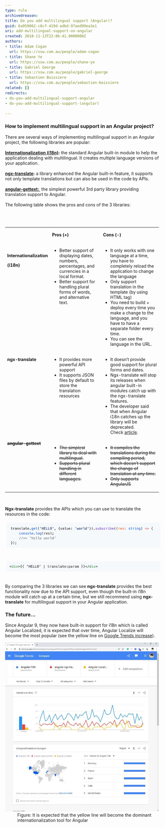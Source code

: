 ```yaml
---
type: rule
archivedreason: 
title: Do you add multilingual support (Angular)?
guid: 6a959062-c8cf-419d-adbd-97aed99ea3e1
uri: add-multilingual-support-on-angular
created: 2018-11-13T22:06:41.0000000Z
authors:
- title: Adam Cogan
  url: https://ssw.com.au/people/adam-cogan
- title: Shane Ye
  url: https://ssw.com.au/people/shane-ye
- title: Gabriel George
  url: https://ssw.com.au/people/gabriel-george
- title: Sebastien Boissiere
  url: https://ssw.com.au/people/sebastien-boissiere
related: []
redirects:
- do-you-add-multilingual-support-angular
- do-you-add-multilingual-support-(angular)

---
```



<h3 class="ssw15-rteElement-H3">How to implement multilingual support in an Angular project?<br></h3>There are several ways of implementing multilingual support in an Angular project, the following libraries are popular:<br> <br><b><a href="https://angular.io/guide/i18n">Internationalization (i18n)</a>:</b> the standard Angular built-in module to help the application dealing with multilingual. It creates multiple language versions of your application.<br>  <br><b><a href="http://www.ngx-translate.com/">ngx-translate</a>:</b> a library enhanced the Angular built-in feature, it supports not only template translations but can also be used in the code by APIs. <br> <br><b><a href="https://angular-gettext.rocketeer.be/">angular-gettext: </a></b> the simplest powerful 3rd party library providing translation support to Angular.<br> <br>The following table shows the pros and cons of the 3 libraries:<br><br>
<br><excerpt class='endintro'></excerpt><br>
<table class="t1 ssw15-rteTable-default  " width="750" cellspacing="0" cellpadding="0"><tbody><tr class="ssw15-rteTableEvenRow-default"><td class="td1 ssw15-rteTableEvenCol-default" valign="top"><p class="p2">  
               <br></p></td><td class="td2 ssw15-rteTableOddCol-default" valign="top"><p class="p2"> 
               <b>Pros (<span class="s1">+</span>) 
                  <br></b></p></td><td class="td3 ssw15-rteTableEvenCol-default" valign="top"><p class="p2"> 
               <b>Cons (<span class="s2">-</span>)</b><br></p></td></tr><tr class="ssw15-rteTableOddRow-default"><td class="td1 ssw15-rteTableEvenCol-default" valign="top"><p class="p2"> 
               <br> 
               <b>Internationalization<br></b></p><p class="p2"> 
               <b>(i18n)</b><br></p></td><td class="td2 ssw15-rteTableOddCol-default" valign="top"><ul class="p3"><li>Better support of displaying dates, numbers, percentages, and currencies in a local format.<br></li><li>Better support for handling plural forms of words, and alternative text.<br></li></ul></td><td class="td3 ssw15-rteTableEvenCol-default" valign="top"><ul class="ul1"><li class="li2">It only works with one language at a time, you have to completely reload the application to change the language</li><li class="li2">Only support translation in the template (by using HTML tag)<br></li><li class="li2">You need to build + deploy every time you make a change to the language, and you have to have a separate folder every time.</li><li class="li2">You can see the language in the URL.<br></li></ul></td></tr><tr class="ssw15-rteTableEvenRow-default"><td class="td1 ssw15-rteTableEvenCol-default" valign="top"><p class="p2">
               <b>ngx-translate</b></p></td><td class="td2 ssw15-rteTableOddCol-default" valign="top"><ul><li>It provides more powerful API support</li><li>It supports JSON files by default to store the translation resources</li></ul></td><td class="td3 ssw15-rteTableEvenCol-default" valign="top"><ul class="ul1"><li class="li2">It doesn’t provide good support for plural forms and dates.</li><li class="li2">Ngx-translate will stop its releases when angular built-in modules catch up with the ngx-translate features.<br></li><li class="li2">The developer said that when Angular i18n catches up the library will be deprecated. Check <a href="https://github.com/ngx-translate/core/issues/495#issuecomment-291158036">article</a>.<br></li></ul></td></tr><tr class="ssw15-rteTableOddRow-default" style="text-decoration:line-through;"><td class="td1 ssw15-rteTableEvenCol-default" valign="top" style="text-decoration:line-through;"> 
            <b>angular-</b><b>gettext</b><br></td><td class="td2 ssw15-rteTableOddCol-default" valign="top" style="text-decoration:line-through;"><ul><li>The simplest library to deal with multilingual.</li><li>Supports plural handling in different languages.</li></ul>
            <br>
         </td><td class="td3 ssw15-rteTableEvenCol-default" valign="top" style="text-decoration:line-through;"><ul class="ul1" style="text-decoration:line-through;"><li class="li2" style="text-decoration:line-through;">It compiles the translations during the compiling period, which doesn’t support the change of translation at any time.</li><li class="li2" style="text-decoration:line-through;">Only supports AngularJS</li></ul></td></tr></tbody></table><p class="p4"> <br></p><p class="p4"> 
   <b>Ngx-translate</b> provides the APIs which you can use to translate the resources in the code:</p><p class="p1">
   <img src="code-1.png" alt="code-1.png" style="margin:5px;" /> 
   <br>
   <br>
</p><p class="p5">
   <img src="code-2.png" alt="code-2.png" style="margin:5px;" /> <br></p><p class="p4">By comparing the 3 libraries we can see 
   <b> ngx-translate</b> provides the best functionality now due to the API support, even though the built-in i18n module will catch up at a certain time, but we still recommend using 
   <b> ngx-translate</b> for multilingual support in your Angular application.<br></p><h3 class="ssw15-rteElement-H3">The future…<br></h3><p class="p4">Since Angular 9, they now have built-in support for i18n which is called Angular Localized, it is expected that over time, Angular Localize will become the most popular (see the yellow line on 
   <a href="https://trends.google.com/trends/explore?q=Angular%20i18n%2cangular%20ngx-translate%2cAngular%20Localize">Google Trends increase</a>).</p><dl class="image"><dt><img src="angular-trends.jpg" alt="angular-trends.jpg" /></dt><dd>Figure: It is expected that the yellow line will become the dominant internationalization tool for Angular</dd></dl>​



